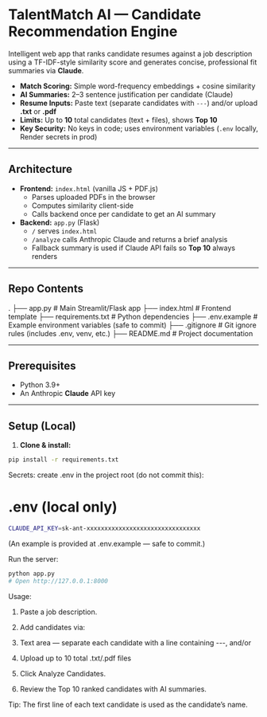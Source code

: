# TalentMatch AI — Candidate Recommendation Engine

Intelligent web app that ranks candidate resumes against a job description using a TF-IDF-style similarity score and generates concise, professional fit summaries via **Claude**.

-  **Match Scoring:** Simple word-frequency embeddings + cosine similarity  
-  **AI Summaries:** 2–3 sentence justification per candidate (Claude)  
-  **Resume Inputs:** Paste text (separate candidates with `---`) and/or upload **.txt** or **.pdf**  
-  **Limits:** Up to **10** total candidates (text + files), shows **Top 10**  
- **Key Security:** No keys in code; uses environment variables (`.env` locally, Render secrets in prod)

---

## Architecture

- **Frontend:** `index.html` (vanilla JS + PDF.js)  
  - Parses uploaded PDFs in the browser  
  - Computes similarity client-side  
  - Calls backend once per candidate to get an AI summary
- **Backend:** `app.py` (Flask)  
  - `/` serves `index.html`  
  - `/analyze` calls Anthropic Claude and returns a brief analysis  
  - Fallback summary is used if Claude API fails so **Top 10** always renders

---

## Repo Contents

.
├── app.py # Main Streamlit/Flask app
├── index.html # Frontend template
├── requirements.txt # Python dependencies
├── .env.example # Example environment variables (safe to commit)
├── .gitignore # Git ignore rules (includes .env, venv, etc.)
├── README.md # Project documentation



---

## Prerequisites

- Python 3.9+  
- An Anthropic **Claude** API key

---

## Setup (Local)

1. **Clone & install:**
```bash
pip install -r requirements.txt
```


Secrets: create .env in the project root (do not commit this):

# .env (local only)
```bash
CLAUDE_API_KEY=sk-ant-xxxxxxxxxxxxxxxxxxxxxxxxxxxxxxxx
```

(An example is provided at .env.example — safe to commit.)

Run the server:
```bash
python app.py
# Open http://127.0.0.1:8000
```

Usage: 

1. Paste a job description.

2. Add candidates via:

3. Text area — separate each candidate with a line containing ---, and/or

4. Upload up to 10 total .txt/.pdf files

5. Click Analyze Candidates.

6. Review the Top 10 ranked candidates with AI summaries.

Tip: The first line of each text candidate is used as the candidate’s name.
